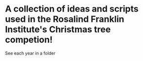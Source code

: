 # A collection of ideas and scripts used in the Rosalind Franklin Institute's Christmas tree competion!

See each year in a folder